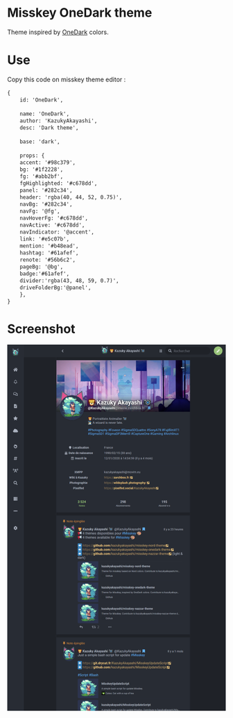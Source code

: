 # Misskey OneDark theme

Theme inspired by [OneDark](https://github.com/joshdick/onedark.vim) colors.

# Use

Copy this code on misskey theme editor :

```
{
	id: 'OneDark',

	name: 'OneDark',
	author: 'KazukyAkayashi',
	desc: 'Dark theme',

	base: 'dark',

	props: {
	accent: '#98c379',
	bg: '#1f2228',
	fg: '#abb2bf',
	fgHighlighted: '#c678dd',
	panel: '#282c34',
	header: 'rgba(40, 44, 52, 0.75)',
	navBg: '#282c34',
	navFg: '@fg',
	navHoverFg: '#c678dd',
	navActive: '#c678dd',
	navIndicator: '@accent',
	link: '#e5c07b',
	mention: '#b48ead',
	hashtag: '#61afef',
	renote: '#56b6c2',
	pageBg: '@bg',
	badge:'#61afef',
	divider:'rgba(43, 48, 59, 0.7)',
	driveFolderBg:'@panel',
	},
}
```

# Screenshot 

![](onedark-theme.png)
